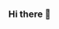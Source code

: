 ### Hi there 👋

<!--
**emeredith0/emeredith0** is a ✨ _special_ ✨ repository because its `README.md` (this file) appears on your GitHub profile.

Here are some ideas to get you started:

- 🔭 I’m currently working on ... getting certified as a software developer
- 🌱 I’m currently learning ... how to code 
- 👯 I’m looking to collaborate on ... anything fun
- 🤔 I’m looking for help with ... 
- 💬 Ask me about ... ecology
- 📫 How to reach me: ... email - e-meredith@onu.edu
- 😄 Pronouns: ... she/they
- ⚡ Fun fact: ... i run super smash bros melee tournaments
-->
